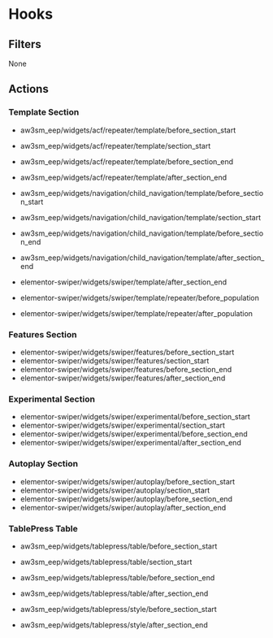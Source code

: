 # Hooks

## Filters

None

## Actions

### Template Section

- aw3sm_eep/widgets/acf/repeater/template/before_section_start
- aw3sm_eep/widgets/acf/repeater/template/section_start
- aw3sm_eep/widgets/acf/repeater/template/before_section_end
- aw3sm_eep/widgets/acf/repeater/template/after_section_end

- aw3sm_eep/widgets/navigation/child_navigation/template/before_section_start
- aw3sm_eep/widgets/navigation/child_navigation/template/section_start
- aw3sm_eep/widgets/navigation/child_navigation/template/before_section_end
- aw3sm_eep/widgets/navigation/child_navigation/template/after_section_end

- elementor-swiper/widgets/swiper/template/after_section_end
- elementor-swiper/widgets/swiper/template/repeater/before_population
- elementor-swiper/widgets/swiper/template/repeater/after_population

### Features Section

- elementor-swiper/widgets/swiper/features/before_section_start
- elementor-swiper/widgets/swiper/features/section_start
- elementor-swiper/widgets/swiper/features/before_section_end
- elementor-swiper/widgets/swiper/features/after_section_end

### Experimental Section

- elementor-swiper/widgets/swiper/experimental/before_section_start
- elementor-swiper/widgets/swiper/experimental/section_start
- elementor-swiper/widgets/swiper/experimental/before_section_end
- elementor-swiper/widgets/swiper/experimental/after_section_end

### Autoplay Section

- elementor-swiper/widgets/swiper/autoplay/before_section_start
- elementor-swiper/widgets/swiper/autoplay/section_start
- elementor-swiper/widgets/swiper/autoplay/before_section_end
- elementor-swiper/widgets/swiper/autoplay/after_section_end

### TablePress Table

- aw3sm_eep/widgets/tablepress/table/before_section_start
- aw3sm_eep/widgets/tablepress/table/section_start
- aw3sm_eep/widgets/tablepress/table/before_section_end
- aw3sm_eep/widgets/tablepress/table/after_section_end

- aw3sm_eep/widgets/tablepress/style/before_section_start
- aw3sm_eep/widgets/tablepress/style/after_section_end


